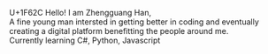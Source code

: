 U+1F62C	Hello! I am Zhengguang Han, <br>
A fine young man intersted in getting better in coding and eventually creating a digital platform benefitting the people around me. <br>
Currently learning C#, Python, Javascript
